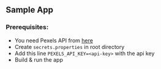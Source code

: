 ## Sample App

### Prerequisites:
- You need Pexels API from [here](https://pexels.com/)
- Create `secrets.properties` in root directory
- Add this line `PEXELS_API_KEY=<api-key>` with the api key
- Build & run the app